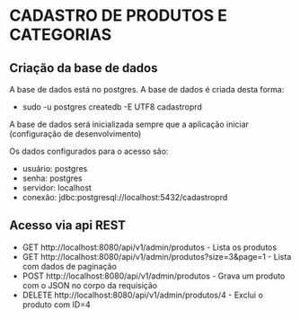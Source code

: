 # CADASTRO DE PRODUTOS E CATEGORIAS
## Criação da base de dados
A base de dados está no postgres. A base de dados é criada desta forma:
* sudo -u postgres createdb -E UTF8 cadastroprd

A base de dados será inicializada sempre que a aplicação iniciar (configuração de desenvolvimento)

Os dados configurados para o acesso são:
* usuário: postgres
* senha: postgres
* servidor: localhost
* conexão: jdbc:postgresql://localhost:5432/cadastroprd

## Acesso via api REST
* GET    http://localhost:8080/api/v1/admin/produtos - Lista os produtos
* GET    http://localhost:8080/api/v1/admin/produtos?size=3&page=1 - Lista com dados de paginação
* POST   http://localhost:8080/api/v1/admin/produtos - Grava um produto com o JSON no corpo da requisição
* DELETE http://localhost:8080/api/v1/admin/produtos/4 - Exclui o produto com ID=4
